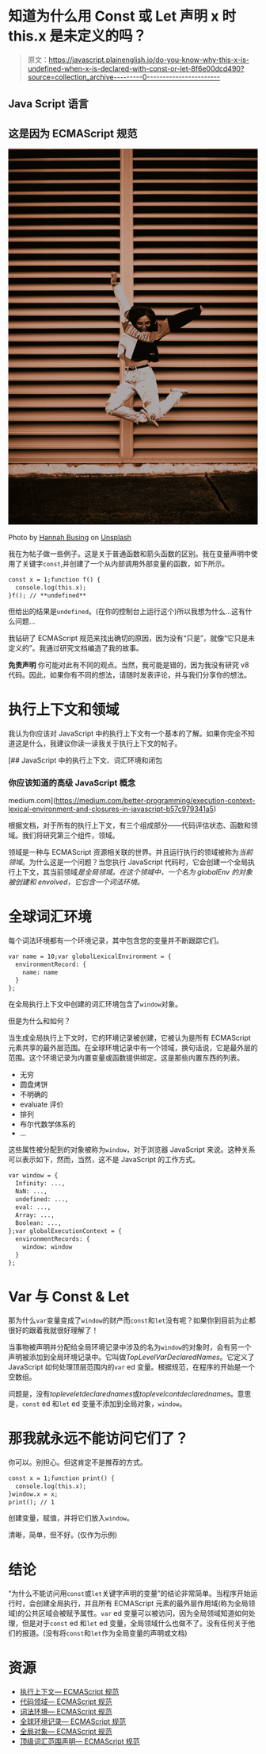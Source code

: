 # 知道为什么用 Const 或 Let 声明 x 时 this.x 是未定义的吗？

> 原文：<https://javascript.plainenglish.io/do-you-know-why-this-x-is-undefined-when-x-is-declared-with-const-or-let-8f6e00dcd490?source=collection_archive---------0----------------------->

## Java Script 语言

## 这是因为 ECMAScript 规范

![](img/d829936b37aec4d2c39887d0e295273c.png)

Photo by [Hannah Busing](https://unsplash.com/@hannahbusing?utm_source=medium&utm_medium=referral) on [Unsplash](https://unsplash.com?utm_source=medium&utm_medium=referral)

我在为帖子做一些例子。这是关于普通函数和箭头函数的区别。我在变量声明中使用了关键字`const`,并创建了一个从内部调用外部变量的函数，如下所示。

```
const x = 1;function f() {
  console.log(this.x);
}f(); // **undefined**
```

但给出的结果是`undefined`。(在你的控制台上运行这个)所以我想为什么…这有什么问题…

我钻研了 ECMAScript 规范来找出确切的原因，因为没有“只是”，就像“它只是未定义的”。我通过研究文档编造了我的故事。

**免责声明**
你可能对此有不同的观点。当然，我可能是错的，因为我没有研究 v8 代码。因此，如果你有不同的想法，请随时发表评论，并与我们分享你的想法。

# 执行上下文和领域

我认为你应该对 JavaScript 中的执行上下文有一个基本的了解。如果你完全不知道这是什么，我建议你读一读我关于执行上下文的帖子。

[](https://medium.com/better-programming/execution-context-lexical-environment-and-closures-in-javascript-b57c979341a5) [## JavaScript 中的执行上下文、词汇环境和闭包

### 你应该知道的高级 JavaScript 概念

medium.com](https://medium.com/better-programming/execution-context-lexical-environment-and-closures-in-javascript-b57c979341a5) 

根据文档，对于所有的执行上下文，有三个组成部分——代码评估状态、函数和领域。我们将研究第三个组件，领域。

领域是一种与 ECMAScript 资源相关联的世界。并且运行执行的领域被称为*当前领域*。为什么这是一个问题？当您执行 JavaScript 代码时，它会创建一个全局执行上下文，其当前领域*是全局领域。在这个领域中，一个名为 *globalEnv* 的对象被创建和 envolved，它包含一个词法环境。*

# 全球词汇环境

每个词法环境都有一个环境记录，其中包含您的变量并不断跟踪它们。

```
var name = 10;var globalLexicalEnvironment = {
  environmentRecord: {
    name: name
  }
};
```

在全局执行上下文中创建的词汇环境包含了`window`对象。

但是为什么和如何？

当生成全局执行上下文时，它的环境记录被创建，它被认为是所有 ECMAScript 元素共享的最外层范围。在全球环境记录中有一个领域，换句话说，它是最外层的范围。这个环境记录为内置变量或函数提供绑定。这是那些内置东西的列表。

*   无穷
*   圆盘烤饼
*   不明确的
*   evaluate 评价
*   排列
*   布尔代数学体系的
*   …

这些属性被分配到的对象被称为`window`，对于浏览器 JavaScript 来说。这种关系可以表示如下，然而，当然，这不是 JavaScript 的工作方式。

```
var window = {
  Infinity: ...,
  NaN: ...,
  undefined: ...,
  eval: ...,
  Array: ...,
  Boolean: ...,
};var globalExecutionContext = {
  environmentRecords: {
    window: window
  }
};
```

# Var 与 Const & Let

那为什么`var`变量变成了`window`的财产而`const`和`let`没有呢？如果你到目前为止都很好的跟着我就很好理解了！

当事物被声明并分配给全局环境记录中涉及的名为`window`的对象时，会有另一个声明被添加到全局环境记录中。它叫做*TopLevelVarDeclaredNames*。它定义了 JavaScript 如何处理顶层范围内的`var` ed 变量。根据规范，在程序的开始是一个空数组。

问题是，没有*topleveletdeclarednames*或*toplevelcontdeclarednames*。意思是，`const` ed 和`let` ed 变量不添加到全局对象，`window`。

# 那我就永远不能访问它们了？

你可以。别担心。但这肯定不是推荐的方式。

```
const x = 1;function print() {
  console.log(this.x);
}window.x = x;
print(); // 1
```

创建变量，赋值，并将它们放入`window`。

清晰，简单，但不好。(仅作为示例)

# **结论**

“为什么不能访问用`const`或`let`关键字声明的变量”的结论非常简单。当程序开始运行时，会创建全局执行，并且所有 ECMAScript 元素的最外层作用域(称为全局领域)的公共区域会被赋予属性。`var` ed 变量可以被访问，因为全局领域知道如何处理，但是对于`const` ed 和`let` ed 变量，全局领域什么也做不了。没有任何关于他们的报道。(没有将`const`和`let`作为全局变量的声明或文档)

# 资源

*   [执行上下文— ECMAScript 规范](https://www.ecma-international.org/ecma-262/6.0/#sec-execution-contexts)
*   [代码领域— ECMAScript 规范](https://www.ecma-international.org/ecma-262/6.0/#sec-code-realms)
*   [词法环境— ECMAScript 规范](https://www.ecma-international.org/ecma-262/6.0/#sec-lexical-environments)
*   [全球环境记录— ECMAScript 规范](https://www.ecma-international.org/ecma-262/6.0/#sec-global-environment-records)
*   [全局对象— ECMAScript 规范](https://www.ecma-international.org/ecma-262/6.0/#sec-global-object)
*   [顶级词汇范围声明— ECMAScript 规范](https://www.ecma-international.org/ecma-262/6.0/#sec-block-static-semantics-toplevellexicallyscopeddeclarations)